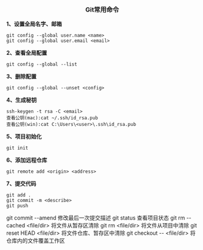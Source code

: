 ### <center> Git常用命令
**1、设置全局名字、邮箱**

```
git config --global user.name <name>
git config --global user.email <email>
```

**2、查看全局配置**

```
git config --global --list
```

**3、删除配置**

```
git config --global --unset <config>
```

**4、生成秘钥**

```
ssh-keygen -t rsa -C <email>
查看公钥(mac):cat ~/.ssh/id_rsa.pub
查看公钥(win):cat C:\Users\<user>\.ssh\id_rsa.pub
```

**5、项目初始化**

```
git init
```

**6、添加远程仓库**

```
git remote add <origin> <address>
```

**7、提交代码**

```
git add .
git commit -m <describe>
git push
```




git commit --amend 修改最后一次提交描述
git status 查看项目状态
git rm --cached <file/dir> 将文件从暂存区清除
git rm <file/dir> 将文件从项目中清除
git reset HEAD <file/dir> 将文件仓库、暂存区中清除
git checkout -- <file/dir> 将仓库内的文件覆盖工作区
